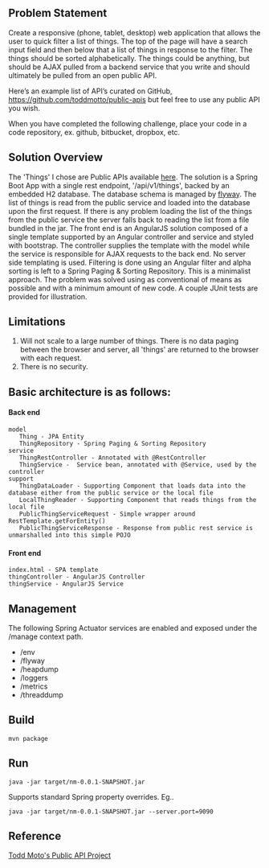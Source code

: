 ## Problem Statement
Create a responsive (phone, tablet, desktop) web application that allows the user to quick filter a list of things.
The top of the page will have a search input field and then below that a list of things in response to the filter.
The things should be sorted alphabetically. The things could be anything, but should be AJAX pulled from a backend
service that you write and should ultimately be pulled from an open public API.

Here’s an example list of API’s curated on GitHub, https://github.com/toddmotto/public-apis but feel free to use any
public API you wish.

When you have completed the following challenge, place your code in a code repository, ex. github, bitbucket,
dropbox, etc.

## Solution Overview
The 'Things' I chose are Public APIs available [here](https://api.publicapis.org/entries). The solution is a Spring Boot
App with a single rest endpoint, '/api/v1/things', backed by an embedded H2 database. The database schema is managed by
[flyway](https://flywaydb.org/). The list of things is read from the public service and loaded into the database upon the
first request. If there is any problem loading the list of the things from the public service the server falls back to
reading the list from a file bundled in the jar. The front end is an AngularJS solution composed of a single template 
supported by an Angular controller and service and styled with bootstrap. The controller supplies the template with the 
model while the service is responsible for AJAX requests to the back end. No server side templating is used. Filtering
is done using an Angular filter and alpha sorting is left to a Spring Paging & Sorting Repository. This is a minimalist 
approach. The problem was solved using as conventional of means as possible and with a minimum amount of new code. A 
couple JUnit tests are provided for illustration.

## Limitations
1. Will not scale to a large number of things. There is no data paging between the browser and server, all 'things' are
   returned to the browser with each request.
2. There is no security.

## Basic architecture is as follows:

#### Back end
````
model
   Thing - JPA Entity
   ThingRepository - Spring Paging & Sorting Repository
service
   ThingRestController - Annotated with @RestController
   ThingService -  Service bean, annotated with @Service, used by the controller
support
   ThingDataLoader - Supporting Component that loads data into the database either from the public service or the local file
   LocalThingReader - Supporting Component that reads things from the local file
   PublicThingServiceRequest - Simple wrapper around RestTemplate.getForEntity()
   PublicThingServiceResponse - Response from public rest service is unmarshalled into this simple POJO
````

#### Front end
````
index.html - SPA template
thingController - AngularJS Controller
thingService - AngularJS Service
````

## Management 
The following Spring Actuator services are enabled and exposed under the /manage context path.
* /env
* /flyway
* /heapdump
* /loggers
* /metrics
* /threaddump

## Build
````
mvn package
````

## Run
````
java -jar target/nm-0.0.1-SNAPSHOT.jar
````

Supports standard Spring property overrides. Eg..
````
java -jar target/nm-0.0.1-SNAPSHOT.jar --server.port=9090
````

## Reference
[Todd Moto's Public API Project](https://github.com/toddmotto/public-apis)

